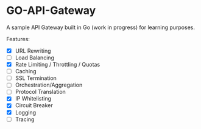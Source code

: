 # GO-API-Gateway

A sample API Gateway built in Go (work in progress) for learning purposes.

Features:

-   [x] URL Rewriting
-   [ ] Load Balancing
-   [x] Rate Limiting / Throttling / Quotas
-   [ ] Caching
-   [ ] SSL Termination
-   [ ] Orchestration/Aggregation
-   [ ] Protocol Translation
-   [x] IP Whitelisting
-   [x] Circuit Breaker
-   [x] Logging
-   [ ] Tracing
